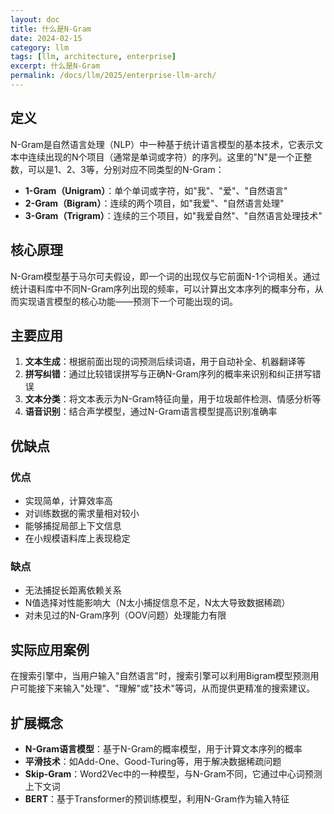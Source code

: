 ```yaml
---
layout: doc
title: 什么是N-Gram
date: 2024-02-15
category: llm
tags: [llm, architecture, enterprise]
excerpt: 什么是N-Gram
permalink: /docs/llm/2025/enterprise-llm-arch/
---
```



## 定义
N-Gram是自然语言处理（NLP）中一种基于统计语言模型的基本技术，它表示文本中连续出现的N个项目（通常是单词或字符）的序列。这里的"N"是一个正整数，可以是1、2、3等，分别对应不同类型的N-Gram：
- **1-Gram（Unigram）**：单个单词或字符，如"我"、"爱"、"自然语言"
- **2-Gram（Bigram）**：连续的两个项目，如"我爱"、"自然语言处理"
- **3-Gram（Trigram）**：连续的三个项目，如"我爱自然"、"自然语言处理技术"

## 核心原理
N-Gram模型基于马尔可夫假设，即一个词的出现仅与它前面N-1个词相关。通过统计语料库中不同N-Gram序列出现的频率，可以计算出文本序列的概率分布，从而实现语言模型的核心功能——预测下一个可能出现的词。

## 主要应用
1. **文本生成**：根据前面出现的词预测后续词语，用于自动补全、机器翻译等
2. **拼写纠错**：通过比较错误拼写与正确N-Gram序列的概率来识别和纠正拼写错误
3. **文本分类**：将文本表示为N-Gram特征向量，用于垃圾邮件检测、情感分析等
4. **语音识别**：结合声学模型，通过N-Gram语言模型提高识别准确率

## 优缺点
### 优点
- 实现简单，计算效率高
- 对训练数据的需求量相对较小
- 能够捕捉局部上下文信息
- 在小规模语料库上表现稳定

### 缺点
- 无法捕捉长距离依赖关系
- N值选择对性能影响大（N太小捕捉信息不足，N太大导致数据稀疏）
- 对未见过的N-Gram序列（OOV问题）处理能力有限

## 实际应用案例
在搜索引擎中，当用户输入"自然语言"时，搜索引擎可以利用Bigram模型预测用户可能接下来输入"处理"、"理解"或"技术"等词，从而提供更精准的搜索建议。

## 扩展概念
- **N-Gram语言模型**：基于N-Gram的概率模型，用于计算文本序列的概率
- **平滑技术**：如Add-One、Good-Turing等，用于解决数据稀疏问题
- **Skip-Gram**：Word2Vec中的一种模型，与N-Gram不同，它通过中心词预测上下文词
- **BERT**：基于Transformer的预训练模型，利用N-Gram作为输入特征